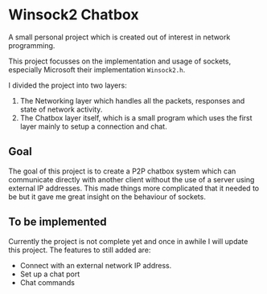 # Winsock2 Chatbox

A small personal project which is created out of interest in network programming.

This project focusses on the implementation and usage of sockets, especially Microsoft their implementation `Winsock2.h`.

I divided the project into two layers: 

1. The Networking layer which handles all the packets, responses and state of network activity.
2. The Chatbox layer itself, which is a small program which uses the first layer mainly to setup a connection and chat.

## Goal

The goal of this project is to create a P2P chatbox system which can communicate directly with another client without the use of a server using external IP addresses. This made things more complicated that it needed to be but it gave me great insight on the behaviour of sockets.



## To be implemented

Currently the project is not complete yet and once in awhile I will update this project. The features to still added are:

* Connect with an external network IP address.
* Set up a chat port
* Chat commands







